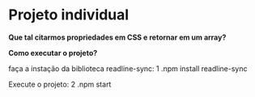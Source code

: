 # Projeto individual

**Que tal citarmos propriedades em CSS e retornar em um array?**

**Como executar o projeto?**

faça a instação da biblioteca readline-sync:
1 .npm install readline-sync

Execute o projeto:
2 .npm start


